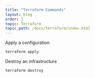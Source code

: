 ```yaml
---
title: "Terraform Commands"
layout: blog
order: 1
topic: Terraform
topic_path: /docs/terraform/index.html
---
```

Apply a configuration
```bash
terraform apply
```

Destroy an infrastructure
```bash
terraform destroy
```
